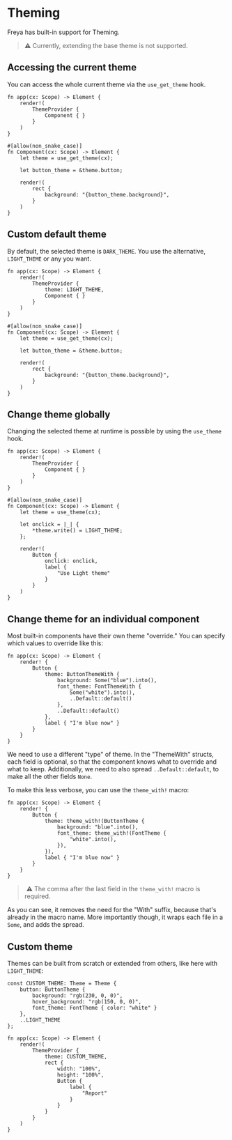 # Theming

Freya has built-in support for Theming. 

> ⚠️ Currently, extending the base theme is not supported.

## Accessing the current theme

You can access the whole current theme via the `use_get_theme` hook.

```rust, no_run
fn app(cx: Scope) -> Element {
    render!(
        ThemeProvider {
            Component { }
        }
    )
}

#[allow(non_snake_case)]
fn Component(cx: Scope) -> Element {
    let theme = use_get_theme(cx);

    let button_theme = &theme.button;

    render!(
        rect {
            background: "{button_theme.background}",
        }
    )
}
```

## Custom default theme 

By default, the selected theme is `DARK_THEME`. You use the alternative, `LIGHT_THEME` or any you want.

```rust, no_run
fn app(cx: Scope) -> Element {
    render!(
        ThemeProvider {
            theme: LIGHT_THEME,
            Component { }
        }
    )
}

#[allow(non_snake_case)]
fn Component(cx: Scope) -> Element {
    let theme = use_get_theme(cx);

    let button_theme = &theme.button;

    render!(
        rect {
            background: "{button_theme.background}",
        }
    )
}
```

## Change theme globally

Changing the selected theme at runtime is possible by using the `use_theme` hook.

```rust, no_run
fn app(cx: Scope) -> Element {
    render!(
        ThemeProvider {
            Component { }
        }
    )
}

#[allow(non_snake_case)]
fn Component(cx: Scope) -> Element {
    let theme = use_theme(cx);

    let onclick = |_| {
        *theme.write() = LIGHT_THEME;
    };

    render!(
        Button {
            onclick: onclick,
            label {
                "Use Light theme"
            }
        }
    )
}
```

## Change theme for an individual component

Most built-in components have their own theme "override."
You can specify which values to override like this:

```rust,no_run
fn app(cx: Scope) -> Element {
    render! {
        Button {
            theme: ButtonThemeWith {
                background: Some("blue").into(),
                font_theme: FontThemeWith {
                    Some("white").into(),
                    ..Default::default()
                },
                ..Default::default()
            },
            label { "I'm blue now" }
        }
    }
}
```

We need to use a different "type" of theme.
In the "ThemeWith" structs, each field is optional, so that the component knows what to override and
what to keep.
Additionally, we need to also spread `..Default::default`, to make all the other fields `None`.

To make this less verbose, you can use the `theme_with!` macro:

```rust,no_run
fn app(cx: Scope) -> Element {
    render! {
        Button {
            theme: theme_with!(ButtonTheme {
                background: "blue".into(),
                font_theme: theme_with!(FontTheme {
                    "white".into(),
                }),
            }),
            label { "I'm blue now" }
        }
    }
}
```

>️ ⚠️ The comma after the last field in the `theme_with!` macro is required.

As you can see, it removes the need for the "With" suffix, because that's already in the macro name.
More importantly though, it wraps each file in a `Some`, and adds the spread.

## Custom theme

Themes can be built from scratch or extended from others, like here with `LIGHT_THEME`:

```rust, no_run
const CUSTOM_THEME: Theme = Theme {
    button: ButtonTheme {
        background: "rgb(230, 0, 0)",
        hover_background: "rgb(150, 0, 0)",
        font_theme: FontTheme { color: "white" }
    },
    ..LIGHT_THEME
};

fn app(cx: Scope) -> Element {
    render!(
        ThemeProvider {
            theme: CUSTOM_THEME,
            rect {
                width: "100%",
                height: "100%",
                Button {
                    label {
                        "Report"
                    }
                }
            }
        }
    )
}
```